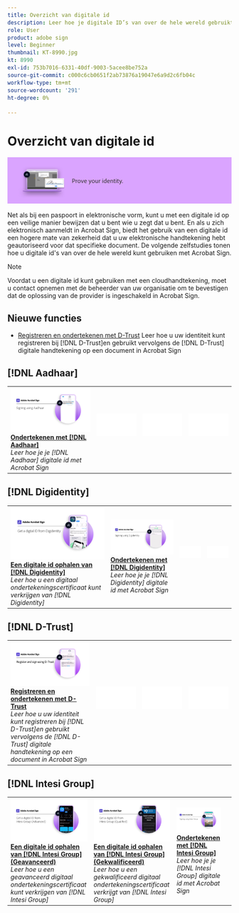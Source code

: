 ```yaml
---
title: Overzicht van digitale id
description: Leer hoe je digitale ID’s van over de hele wereld gebruikt met Acrobat Sign
role: User
product: adobe sign
level: Beginner
thumbnail: KT-8990.jpg
kt: 8990
exl-id: 753b7016-6331-40df-9003-5acee8be752a
source-git-commit: c000c6cb0651f2ab73876a19047e6a9d2c6fb04c
workflow-type: tm+mt
source-wordcount: '291'
ht-degree: 0%

---
```


# Overzicht van digitale id

![Digitale-id-afbeelding ondertekenen](../assets/Hero-DigitalID.png)

Net als bij een paspoort in elektronische vorm, kunt u met een digitale id op een veilige manier bewijzen dat u bent wie u zegt dat u bent. En als u zich elektronisch aanmeldt in Acrobat Sign, biedt het gebruik van een digitale id een hogere mate van zekerheid dat u uw elektronische handtekening hebt geautoriseerd voor dat specifieke document. De volgende zelfstudies tonen hoe u digitale id&#39;s van over de hele wereld kunt gebruiken met Acrobat Sign.

>[!NOTE]
>
>Voordat u een digitale id kunt gebruiken met een cloudhandtekening, moet u contact opnemen met de beheerder van uw organisatie om te bevestigen dat de oplossing van de provider is ingeschakeld in Acrobat Sign.

## Nieuwe functies

* [Registreren en ondertekenen met D-Trust](d-trust.md)
Leer hoe u uw identiteit kunt registreren bij [!DNL D-Trust]en gebruikt vervolgens de [!DNL D-Trust] digitale handtekening op een document in Acrobat Sign

## [!DNL Aadhaar]

<table style="table-layout:fixed">
<tr>
 <td>
    <a href="aadhaar-sign.md">
      <img alt="Ondertekenen met [!DNL Aadhaar]" src="assets/Aadhaarsign_1280.png" />
    </a>
    <div>
    <a href="aadhaar-sign.md"><strong>Ondertekenen met [!DNL Aadhaar]</strong></a>
    </div>
    <em>Leer hoe je je [!DNL Aadhaar] digitale id met Acrobat Sign</em>
    <br>
  </td>
  <td>
    <img alt="Spacer" src="../assets/Whitespacer.png" />
    <div>
    <br>
  </td>
  <td>
    <img alt="Spacer" src="../assets/Whitespacer.png" />
    <div>
    <br>
  </td>
  <td>
    <img alt="Spacer" src="../assets/Whitespacer.png" />
    <div>
    <br>
  </td>
</tr>
</table>

## [!DNL Digidentity]

<table style="table-layout:fixed">
<tr>
 <td>
    <a href="digidentity-reg.md">
      <img alt="Een digitale id ophalen van [!DNL Digidentity]" src="assets/Digidentityreg_1280.png" />
    </a>
    <div>
    <a href="digidentity-reg.md"><strong>Een digitale id ophalen van [!DNL Digidentity]</strong></a>
    </div>
    <em>Leer hoe u een digitaal ondertekeningscertificaat kunt verkrijgen van [!DNL Digidentity]</em>
    <br>
  </td>
  <td>
    <a href="digidentity-sign.md">
      <img alt="Ondertekenen met [!DNL Digidentity]" src="assets/Digidentitysign_1280.png" />
    </a>
    <div>
    <a href="digidentity-sign.md"><strong>Ondertekenen met [!DNL Digidentity]</strong></a>
    </div>
    <em>Leer hoe je je [!DNL Digidentity] digitale id met Acrobat Sign</em>
    <br>
  </td>
  <td>
    <img alt="Spacer" src="../assets/Whitespacer.png" />
    <div>
    <br>
  </td>
  <td>
    <img alt="Spacer" src="../assets/Whitespacer.png" />
    <div>
    <br>
  </td>
</tr>
</table>

## [!DNL D-Trust]

<table style="table-layout:fixed">
<tr>
  <td>
    <a href="d-trust.md">
      <img alt="Registreren en ondertekenen met D-Trust" src="assets/Dtrust.png" />
    </a>
    <div>
    <a href="d-trust.md"><strong>Registreren en ondertekenen met D-Trust</strong></a>
    </div>
    <em>Leer hoe u uw identiteit kunt registreren bij [!DNL D-Trust]en gebruikt vervolgens de [!DNL D-Trust] digitale handtekening op een document in Acrobat Sign</em>
    <br>
  </td>
  <td>
    <img alt="Spacer" src="../assets/Whitespacer.png" />
    <div>
    <br>
  </td>
  <td>
    <img alt="Spacer" src="../assets/Whitespacer.png" />
    <div>
    <br>
  </td>
  <td>
    <img alt="Spacer" src="../assets/Whitespacer.png" />
    <div>
    <br>
  </td>
  </tr>
  </table>

## [!DNL Intesi Group]

<table style="table-layout:fixed">
<tr>
  <td>
    <a href="intesi-advanced.md">
      <img alt="Een digitale id ophalen van Intesi Group (geavanceerd)" src="assets/IntesiAdvanced_1280.png" />
    </a>
    <div>
    <a href="intesi-advanced.md"><strong>Een digitale id ophalen van [!DNL Intesi Group] (Geavanceerd)</strong></a>
    </div>
    <em>Leer hoe u een geavanceerd digitaal ondertekeningscertificaat kunt verkrijgen van [!DNL Intesi Group]</em>
    <br>
  </td>
  <td>
    <a href="intesi-qualified.md">
      <img alt="Een digitale id ophalen van [!DNL Intesi Group] (Gekwalificeerd)" src="assets/IntesiQualified_1280.png" />
    </a>
    <div>
    <a href="intesi-qualified.md"><strong>Een digitale id ophalen van [!DNL Intesi Group] (Gekwalificeerd)</strong></a>
    </div>
    <em>Leer hoe u een gekwalificeerd digitaal ondertekeningscertificaat verkrijgt van [!DNL Intesi Group]</em>
    <br>
  </td>
  <td>
    <a href="intesi-sign.md">
      <img alt="Ondertekenen met Intesi Group" src="assets/IntesiSign_1280.png" />
    </a>
    <div>
    <a href="intesi-sign.md"><strong>Ondertekenen met [!DNL Intesi Group]</strong></a>
    </div>
    <em>Leer hoe je je [!DNL Intesi Group] digitale id met Acrobat Sign</em>
    <br>
  </td>
  <td>
    <img alt="Spacer" src="../assets/Whitespacer.png" />
    <div>
    <br>
  </td>
</tr>
</table>
